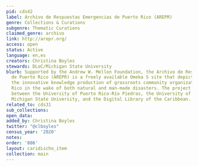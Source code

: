 ```yaml
---
pid: cds42
label: Archivo de Respuestas Emergencias de Puerto Rico (AREPR)
genre: Collections & Curations
subgenre: Thematic Curations
claimed_genre: archivo
link: http://arepr.org/
access: open
status: Active
language: en,es
creators: Christina Boyles
stewards: DLoC/Michigan State University
blurb: Supported by the Andrew W. Mellon Foundation, the Archivo de Respuestas Emergencias
  de Puerto Rico (AREPR) is a freely available Omeka S site that depicts and describes
  the innovative knowledge production of grassroots community organizations in Puerto
  Rico in the wake of both natural and man-made disasters. The project involves collaboration
  between the University of Puerto Rico-Río Piedras, the University of Puerto Rico-Mayagüez,
  Michigan State University, and the Digital Library of the Caribbean.
related_to: cds31
sub_collections:
open_data:
added_by: Christina Boyles
twitter: "@clboyles"
census_year: '2020'
notes:
order: '086'
layout: caridischo_item
collection: main
---
```


